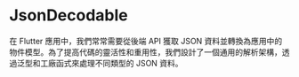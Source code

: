 # JsonDecodable
在 Flutter 應用中，我們常常需要從後端 API 獲取 JSON 資料並轉換為應用中的物件模型。為了提高代碼的靈活性和重用性，我們設計了一個通用的解析架構，透過泛型和工廠函式來處理不同類型的 JSON 資料。
